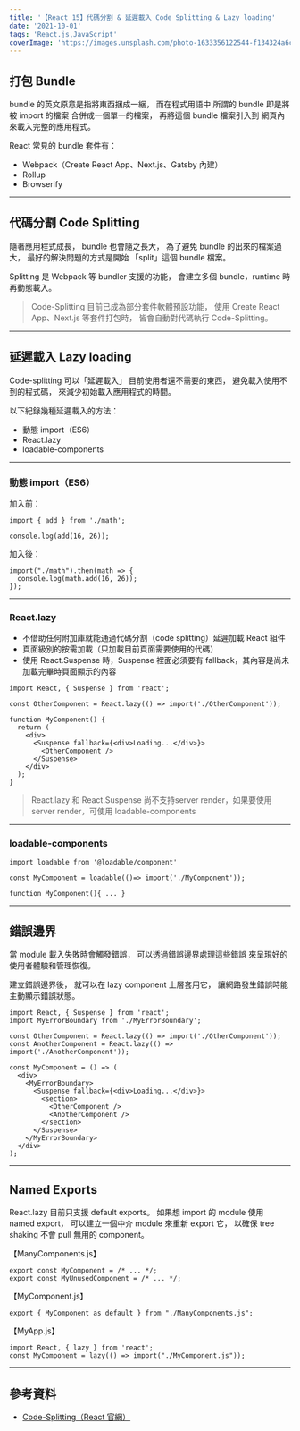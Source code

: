 ```yaml
---
title: '【React 15】代碼分割 & 延遲載入 Code Splitting & Lazy loading'
date: '2021-10-01'
tags: 'React.js,JavaScript'
coverImage: 'https://images.unsplash.com/photo-1633356122544-f134324a6cee?ixlib=rb-1.2.1&ixid=MnwxMjA3fDB8MHxwaG90by1wYWdlfHx8fGVufDB8fHx8&auto=format&fit=crop&w=870&q=80'
---
```



## 打包 Bundle
bundle 的英文原意是指將東西捆成一綑，
而在程式用語中
所謂的 bundle 即是將被 import 的檔案
合併成一個單一的檔案，
再將這個 bundle 檔案引入到
網頁內來載入完整的應用程式。

React 常見的 bundle 套件有：
- Webpack（Create React App、Next.js、Gatsby 內建）
- Rollup
- Browserify

---

## 代碼分割 Code Splitting
隨著應用程式成長，
bundle 也會隨之長大，
為了避免 bundle 的出來的檔案過大，
最好的解決問題的方式是開始
「split」這個 bundle 檔案。

Splitting 是 Webpack 等 bundler 支援的功能，
會建立多個 bundle，runtime 時再動態載入。

> Code-Splitting 目前已成為部分套件軟體預設功能，
> 使用 Create React App、Next.js 等套件打包時，
> 皆會自動對代碼執行 Code-Splitting。

---

## 延遲載入 Lazy loading
Code-splitting 可以「延遲載入」
目前使用者還不需要的東西，
避免載入使用不到的程式碼，
來減少初始載入應用程式的時間。

以下紀錄幾種延遲載入的方法：
- 動態 import（ES6）
- React.lazy
- loadable-components

---

### 動態 import（ES6）
加入前：
```
import { add } from './math';

console.log(add(16, 26));
```

加入後：
```
import("./math").then(math => {
  console.log(math.add(16, 26));
});
```

---

### React.lazy
- 不借助任何附加庫就能通過代碼分割（code splitting）延遲加載 React 組件
- 頁面級別的按需加載（只加載目前頁面需要使用的代碼）
- 使用 React.Suspense 時，Suspense 裡面必須要有 fallback，其內容是尚未加載完畢時頁面顯示的內容

```
import React, { Suspense } from 'react';

const OtherComponent = React.lazy(() => import('./OtherComponent'));

function MyComponent() {
  return (
    <div>
      <Suspense fallback={<div>Loading...</div>}>
        <OtherComponent />
      </Suspense>
    </div>
  );
}
```

> React.lazy 和 React.Suspense 尚不支持server render，如果要使用server render，可使用 loadable-components

---

### loadable-components

```
import loadable from '@loadable/component'

const MyComponent = loadable(()=> import('./MyComponent'));

function MyComponent(){ ... }
```

---

## 錯誤邊界
當 module 載入失敗時會觸發錯誤，
可以透過錯誤邊界處理這些錯誤
來呈現好的使用者體驗和管理恢復。

建立錯誤邊界後，
就可以在 lazy component 上層套用它，
讓網路發生錯誤時能主動顯示錯誤狀態。

```
import React, { Suspense } from 'react';
import MyErrorBoundary from './MyErrorBoundary';

const OtherComponent = React.lazy(() => import('./OtherComponent'));
const AnotherComponent = React.lazy(() => import('./AnotherComponent'));

const MyComponent = () => (
  <div>
    <MyErrorBoundary>
      <Suspense fallback={<div>Loading...</div>}>
        <section>
          <OtherComponent />
          <AnotherComponent />
        </section>
      </Suspense>
    </MyErrorBoundary>
  </div>
);
```

---

## Named Exports
React.lazy 目前只支援 default exports。
如果想 import 的 module 使用 named export，
可以建立一個中介 module 來重新 export 它，
以確保 tree shaking 不會 pull 無用的 component。

【ManyComponents.js】
```
export const MyComponent = /* ... */;
export const MyUnusedComponent = /* ... */;
```

【MyComponent.js】
```
export { MyComponent as default } from "./ManyComponents.js";
```

【MyApp.js】
```
import React, { lazy } from 'react';
const MyComponent = lazy(() => import("./MyComponent.js"));
```

---

## 參考資料
- [Code-Splitting（React 官網）](https://zh-hant.reactjs.org/docs/code-splitting.html)
